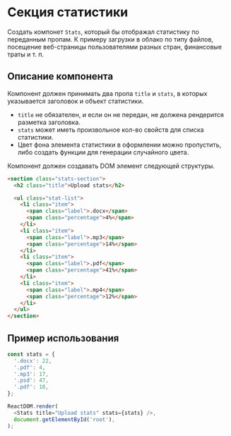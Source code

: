 # Секция статистики

Создать компонет `Stats`, который бы отображал статистику по переданным пропам.
К примеру загрузки в облако по типу файлов, посещение веб-страницы
пользователями разных стран, финансовые траты и т. п.

## Описание компонента

Компонент должен принимать два пропа `title` и `stats`, в которых указывается
заголовок и объект статистики.

- `title` не обязателен, и если он не передан, не должена рендерится разметка
  заголовка.
- `stats` может иметь произвольное кол-во свойств для списка статистики.
- Цвет фона элемента статистики в оформлении можно пропустить, либо создать
  функции для генерации случайного цвета.

Компонент должен создавать DOM элемент следующей структуры.

```html
<section class="stats-section">
  <h2 class="title">Upload stats</h2>

  <ul class="stat-list">
    <li class="item">
      <span class="label">.docx</span>
      <span class="percentage">4%</span>
    </li>
    <li class="item">
      <span class="label">.mp3</span>
      <span class="percentage">14%</span>
    </li>
    <li class="item">
      <span class="label">.pdf</span>
      <span class="percentage">41%</span>
    </li>
    <li class="item">
      <span class="label">.mp4</span>
      <span class="percentage">12%</span>
    </li>
  </ul>
</section>
```

## Пример использования

```js
const stats = {
  '.docx': 22,
  '.pdf': 4,
  '.mp3': 17,
  '.psd': 47,
  '.pdf': 10,
};

ReactDOM.render(
  <Stats title="Upload stats" stats={stats} />,
  document.getElementById('root'),
);
```
